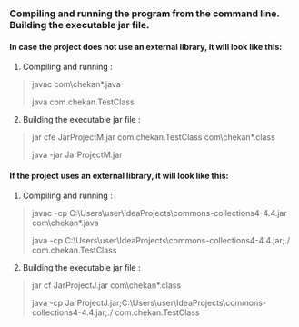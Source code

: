 ### Compiling and running the program from the command line. Building the executable jar file.

#### In case the project does not use an external library, it will look like this:
 1) Compiling and running : 

>javac com\chekan\*.java
> 
> java com.chekan.TestClass

2) Building the executable jar file :

>jar cfe JarProjectM.jar com.chekan.TestClass com\chekan\*.class
> 
> java -jar JarProjectM.jar

#### If the project uses an external library, it will look like this:
1) Compiling and running :

>javac -cp C:\Users\user\IdeaProjects\commons-collections4-4.4.jar com\chekan\*.java
>
>java -cp C:\Users\user\IdeaProjects\commons-collections4-4.4.jar;./ com.chekan.TestClass

2) Building the executable jar file :

>jar cf JarProjectJ.jar com\chekan\*.class
>
>java -cp JarProjectJ.jar;C:\Users\user\IdeaProjects\commons-collections4-4.4.jar;./ com.chekan.TestClass
